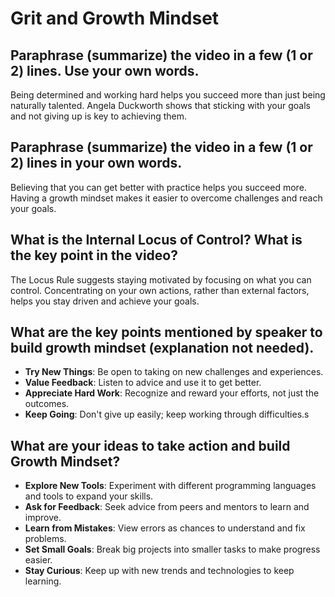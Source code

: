 # Grit and Growth Mindset
## Paraphrase (summarize) the video in a few (1 or 2) lines. Use your own words.
Being determined and working hard helps you succeed more than just being naturally talented. Angela Duckworth shows that sticking with your goals and not giving up is key to achieving them.
## Paraphrase (summarize) the video in a few (1 or 2) lines in your own words.
Believing that you can get better with practice helps you succeed more. Having a growth mindset makes it easier to overcome challenges and reach your goals.
## What is the Internal Locus of Control? What is the key point in the video?
The Locus Rule suggests staying motivated by focusing on what you can control. Concentrating on your own actions, rather than external factors, helps you stay driven and achieve your goals.
## What are the key points mentioned by speaker to build growth mindset (explanation not needed).
* **Try New Things**: Be open to taking on new challenges and experiences.
* **Value Feedback**: Listen to advice and use it to get better.
* **Appreciate Hard Work**: Recognize and reward your efforts, not just the outcomes.
* **Keep Going**: Don't give up easily; keep working through difficulties.s
## What are your ideas to take action and build Growth Mindset?
* **Explore New Tools**: Experiment with different programming languages and tools to expand your skills.
* **Ask for Feedback**: Seek advice from peers and mentors to learn and improve.
* **Learn from Mistakes**: View errors as chances to understand and fix problems.
* **Set Small Goals**: Break big projects into smaller tasks to make progress easier.
* **Stay Curious**: Keep up with new trends and technologies to keep learning.





